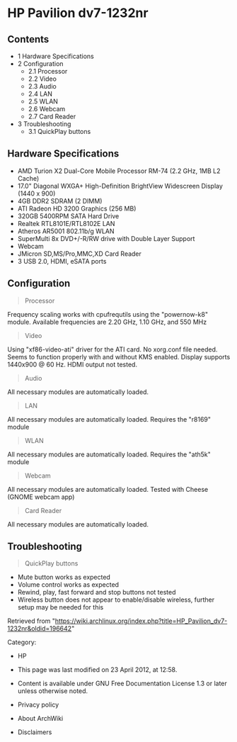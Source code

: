HP Pavilion dv7-1232nr
======================

Contents
--------

-   1 Hardware Specifications
-   2 Configuration
    -   2.1 Processor
    -   2.2 Video
    -   2.3 Audio
    -   2.4 LAN
    -   2.5 WLAN
    -   2.6 Webcam
    -   2.7 Card Reader
-   3 Troubleshooting
    -   3.1 QuickPlay buttons

Hardware Specifications
-----------------------

-   AMD Turion X2 Dual-Core Mobile Processor RM-74 (2.2 GHz, 1MB L2
    Cache)
-   17.0" Diagonal WXGA+ High-Definition BrightView Widescreen Display
    (1440 x 900)
-   4GB DDR2 SDRAM (2 DIMM)
-   ATI Radeon HD 3200 Graphics (256 MB)
-   320GB 5400RPM SATA Hard Drive
-   Realtek RTL8101E/RTL8102E LAN
-   Atheros AR5001 802.11b/g WLAN
-   SuperMulti 8x DVD+/-R/RW drive with Double Layer Support
-   Webcam
-   JMicron SD,MS/Pro,MMC,XD Card Reader
-   3 USB 2.0, HDMI, eSATA ports

Configuration
-------------

> Processor

Frequency scaling works with cpufrequtils using the "powernow-k8"
module. Available frequencies are 2.20 GHz, 1.10 GHz, and 550 MHz

> Video

Using "xf86-video-ati" driver for the ATI card. No xorg.conf file
needed. Seems to function properly with and without KMS enabled. Display
supports 1440x900 @ 60 Hz. HDMI output not tested.

> Audio

All necessary modules are automatically loaded.

> LAN

All necessary modules are automatically loaded. Requires the "r8169"
module

> WLAN

All necessary modules are automatically loaded. Requires the "ath5k"
module

> Webcam

All necessary modules are automatically loaded. Tested with Cheese
(GNOME webcam app)

> Card Reader

All necessary modules are automatically loaded.

Troubleshooting
---------------

> QuickPlay buttons

-   Mute button works as expected
-   Volume control works as expected
-   Rewind, play, fast forward and stop buttons not tested
-   Wireless button does not appear to enable/disable wireless, further
    setup may be needed for this

Retrieved from
"https://wiki.archlinux.org/index.php?title=HP_Pavilion_dv7-1232nr&oldid=196642"

Category:

-   HP

-   This page was last modified on 23 April 2012, at 12:58.
-   Content is available under GNU Free Documentation License 1.3 or
    later unless otherwise noted.
-   Privacy policy
-   About ArchWiki
-   Disclaimers
